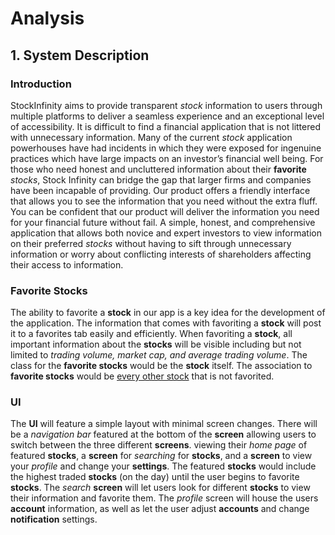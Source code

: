 # Analysis

## 1. System Description

### Introduction
StockInfinity aims to provide transparent _stock_ information to users through multiple platforms to deliver a seamless experience and an exceptional level of accessibility. It is difficult to find a financial application that is not littered with unnecessary information. Many of the current _stock_ application powerhouses have had incidents in which they were exposed for ingenuine practices which have large impacts on an investor’s financial well being. For those who need honest and uncluttered information about their **favorite** _stocks_, Stock Infinity can bridge the gap that larger firms and companies have been incapable of providing. Our product offers a friendly interface that allows you to see the information that you need without the extra fluff. You can be confident that our product will deliver the information you need for your financial future without fail. A simple, honest, and comprehensive application that allows both novice and expert investors to view information on their preferred _stocks_ without having to sift through unnecessary information or worry about conflicting interests of shareholders affecting their access to information.

### Favorite Stocks

The ability to favorite a **stock** in our app is a key idea for the development of the application. The information that comes with favoriting a **stock** will post it to a favorites tab easily and efficiently. When favoriting a **stock**, all important information about the **stocks** will be visible including but not limited to _trading volume, market cap, and average trading volume_. The class for the **favorite stocks** would be the **stock** itself. The association to **favorite stocks** would be <u>every other stock</u> that is not favorited. 



### UI
The **UI** will feature a simple layout with minimal screen changes. There will be a _navigation bar_ featured at the bottom of the **screen** allowing users to switch between the three different **screens**.  viewing their *home page* of featured **stocks**, a **screen** for _searching_ for **stocks**, and a **screen** to view your _profile_ and change your **settings**. The featured **stocks** would include the highest traded **stocks** (on the day) until the user begins to favorite **stocks**. The _search_ **screen** will let users look for different **stocks** to view their information and favorite them. The _profile_ screen will house the users **account** information, as well as let the user adjust **accounts** and change **notification** settings.
